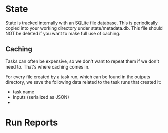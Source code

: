 # State

State is tracked internally with an SQLite file database. This is periodically copied into your
working directory under state/metadata.db. This file should NOT be deleted if you want to make full use of caching.

## Caching

Tasks can often be expensive, so we don't want to repeat them if we don't need to. That's where caching comes in.

For every file created by a task run, which can be found in the outputs directory, we save the following data 
related to the task runs that created it:

- task name
- Inputs (serialized as JSON)
- 

# Run Reports

  